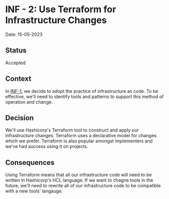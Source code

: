 # INF - 2: Use Terraform for Infrastructure Changes
Date: 15-05-2023
## Status 
Accepted

## Context
In [INF-1](./1-infrastructure-as-code.md), we decide to adopt the practice of infrastructure as code. To be effective, we'll need to identify tools and patterns to support this method of operation and change.

## Decision
We'll use Hashicorp's Terraform tool to construct and apply our infrastructure changes. Terraform uses a declarative model for changes which we prefer. Terraform is also popular amongst implementers and we've had success using it on projects.

## Consequences
Using Terraform means that all our infrastructure code will need to be written in Hashicorp's HCL language. If we want to chagne tools in the future, we'll need to rewrite all of our infrastructure code to be compatible with a new tools' langauge.
